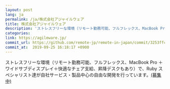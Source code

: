 ```yaml
---
layout: post
lang: ja
permalink: /ja/株式会社アジャイルウェア
title: 株式会社アジャイルウェア
description: 'ストレスフリーな環境（リモート勤務可能、フルフレックス、MacBook Pro ＋ワイドサブディスプレイ＋快適なチェア支給、昇降デスクもあり）で、Ruby スペシャリスト達が自社サービス・製品中心の自由な開発を行っています。(募集中)'
categories: 
link: https://agileware.jp/
commit_url: https://github.com/remote-jp/remote-in-japan/commit/3253ffc395978db9bbea3254a2f96c403b1f54c2
commit_at:  2019-09-25 16:18:17 +0900
---
```


<p>ストレスフリーな環境（リモート勤務可能、フルフレックス、MacBook Pro ＋ワイドサブディスプレイ＋快適なチェア支給、昇降デスクもあり）で、Ruby スペシャリスト達が自社サービス・製品中心の自由な開発を行っています。<a href="https://www.green-japan.com/company/4199">(募集中)</a></p>

